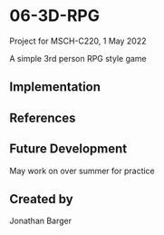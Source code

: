 # 06-3D-RPG

Project for MSCH-C220, 1 May 2022

A simple 3rd person RPG style game

## Implementation

## References

## Future Development
May work on over summer for practice

## Created by 

Jonathan Barger
